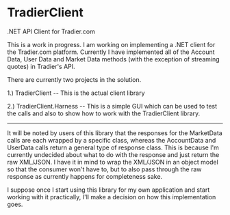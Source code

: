 # TradierClient
.NET API Client for Tradier.com

This is a work in progress. I am working on implementing a .NET client for the Tradier.com platform. Currently I have implemented all of the Account Data, User Data and Market Data methods (with the exception of streaming quotes) in Tradier's API.

There are currently two projects in the solution.

1.) TradierClient -- This is the actual client library

2.) TradierClient.Harness -- This is a simple GUI which can be used to test the calls and also to show how to work with the TradierClient library.

------------------------------------------------------------------------------------------
It will be noted by users of this library that the responses for the MarketData calls are each wrapped by a specific class, whereas the AccountData and UserData calls return a general type of response class. This is because I'm currently undecided about what to do with the response and just return the raw XML/JSON. I have it in mind to wrap the XML/JSON in an object model so that the consumer won't have to, but to also pass through the raw response as currently happens for completeness sake.

I suppose once I start using this library for my own application and start working with it practically, I'll make a decision on how this implementation goes.
